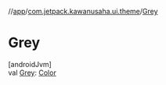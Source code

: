 //[app](../../index.md)/[com.jetpack.kawanusaha.ui.theme](index.md)/[Grey](-grey.md)

# Grey

[androidJvm]\
val [Grey](-grey.md): [Color](https://developer.android.com/reference/kotlin/androidx/compose/ui/graphics/Color.html)
